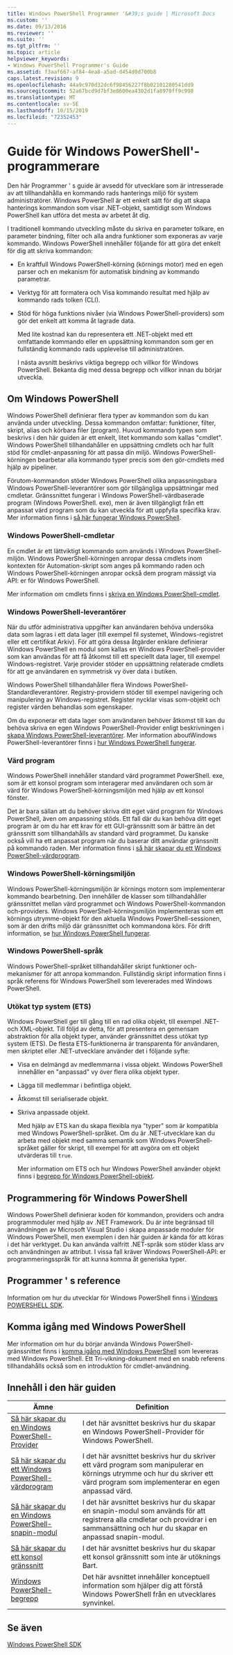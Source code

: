```yaml
---
title: Windows PowerShell Programmer '&#39;s guide | Microsoft Docs
ms.custom: ''
ms.date: 09/13/2016
ms.reviewer: ''
ms.suite: ''
ms.tgt_pltfrm: ''
ms.topic: article
helpviewer_keywords:
- Windows PowerShell Programmer's Guide
ms.assetid: f3aaf667-af84-4ea8-a5ad-d454d0d700b8
caps.latest.revision: 9
ms.openlocfilehash: 44a9c970d32dc6f98456227f8b02101280541dd9
ms.sourcegitcommit: 52a67bcd9d7bf3e8600ea4302d1fa8970ff9c998
ms.translationtype: MT
ms.contentlocale: sv-SE
ms.lasthandoff: 10/15/2019
ms.locfileid: "72352453"
---
```

# <a name="windows-powershell-programmer39s-guide"></a>Guide för Windows PowerShell&#39;-programmerare

Den här Programmer ' s guide är avsedd för utvecklare som är intresserade av att tillhandahålla en kommando rads hanterings miljö för system administratörer. Windows PowerShell är ett enkelt sätt för dig att skapa hanterings kommandon som visar .NET-objekt, samtidigt som Windows PowerShell kan utföra det mesta av arbetet åt dig.

I traditionell kommando utveckling måste du skriva en parameter tolkare, en parameter bindning, filter och alla andra funktioner som exponeras av varje kommando. Windows PowerShell innehåller följande för att göra det enkelt för dig att skriva kommandon:

- En kraftfull Windows PowerShell-körning (körnings motor) med en egen parser och en mekanism för automatisk bindning av kommando parametrar.

- Verktyg för att formatera och Visa kommando resultat med hjälp av kommando rads tolken (CLI).

- Stöd för höga funktions nivåer (via Windows PowerShell-providers) som gör det enkelt att komma åt lagrade data.

  Med lite kostnad kan du representera ett .NET-objekt med ett omfattande kommando eller en uppsättning kommandon som ger en fullständig kommando rads upplevelse till administratören.

  I nästa avsnitt beskrivs viktiga begrepp och villkor för Windows PowerShell. Bekanta dig med dessa begrepp och villkor innan du börjar utveckla.

## <a name="about-windows-powershell"></a>Om Windows PowerShell

Windows PowerShell definierar flera typer av kommandon som du kan använda under utveckling. Dessa kommandon omfattar: funktioner, filter, skript, alias och körbara filer (program). Huvud kommando typen som beskrivs i den här guiden är ett enkelt, litet kommando som kallas "cmdlet". Windows PowerShell tillhandahåller en uppsättning cmdlets och har fullt stöd för cmdlet-anpassning för att passa din miljö. Windows PowerShell-körningen bearbetar alla kommando typer precis som den gör-cmdlets med hjälp av pipeliner.

Förutom-kommandon stöder Windows PowerShell olika anpassningsbara Windows PowerShell-leverantörer som gör tillgängliga uppsättningar med cmdletar. Gränssnittet fungerar i Windows PowerShell-värdbaserade program (Windows PowerShell. exe), men är även tillgängligt från ett anpassat värd program som du kan utveckla för att uppfylla specifika krav. Mer information finns i [så här fungerar Windows PowerShell](/previous-versions//ms714658(v=vs.85)).

### <a name="windows-powershell-cmdlets"></a>Windows PowerShell-cmdletar

En cmdlet är ett lättviktigt kommando som används i Windows PowerShell-miljön. Windows PowerShell-körningen anropar dessa cmdlets inom kontexten för Automation-skript som anges på kommando raden och Windows PowerShell-körningen anropar också dem program mässigt via API: er för Windows PowerShell.

Mer information om cmdlets finns i [skriva en Windows PowerShell-cmdlet](../cmdlet/writing-a-windows-powershell-cmdlet.md).

### <a name="windows-powershell-providers"></a>Windows PowerShell-leverantörer

När du utför administrativa uppgifter kan användaren behöva undersöka data som lagras i ett data lager (till exempel fil systemet, Windows-registret eller ett certifikat Arkiv). För att göra dessa åtgärder enklare definierar Windows PowerShell en modul som kallas en Windows PowerShell-provider som kan användas för att få åtkomst till ett speciellt data lager, till exempel Windows-registret. Varje provider stöder en uppsättning relaterade cmdlets för att ge användaren en symmetrisk vy över data i butiken.

Windows PowerShell tillhandahåller flera Windows PowerShell-Standardleverantörer. Registry-providern stöder till exempel navigering och manipulering av Windows-registret. Register nycklar visas som-objekt och register värden behandlas som egenskaper.

Om du exponerar ett data lager som användaren behöver åtkomst till kan du behöva skriva en egen Windows PowerShell-Provider enligt beskrivningen i [skapa Windows PowerShell-leverantörer](./how-to-create-a-windows-powershell-provider.md). Mer information aboutWindows PowerShell-leverantörer finns i [hur Windows PowerShell fungerar](/previous-versions//ms714658(v=vs.85)).

### <a name="host-application"></a>Värd program

Windows PowerShell innehåller standard värd programmet PowerShell. exe, som är ett konsol program som interagerar med användaren och som är värd för Windows PowerShell-körningsmiljön med hjälp av ett konsol fönster.

Det är bara sällan att du behöver skriva ditt eget värd program för Windows PowerShell, även om anpassning stöds. Ett fall där du kan behöva ditt eget program är om du har ett krav för ett GUI-gränssnitt som är bättre än det gränssnitt som tillhandahålls av standard värd programmet. Du kanske också vill ha ett anpassat program när du baserar ditt användar gränssnitt på kommando raden. Mer information finns i [så här skapar du ett Windows PowerShell-värdprogram](/powershell/developer/hosting/writing-a-windows-powershell-host-application).

### <a name="windows-powershell-runtime"></a>Windows PowerShell-körningsmiljön

Windows PowerShell-körningsmiljön är körnings motorn som implementerar kommando bearbetning. Den innehåller de klasser som tillhandahåller gränssnittet mellan värd programmet och Windows PowerShell-kommandon och-providers. Windows PowerShell-körningsmiljön implementeras som ett körnings utrymme-objekt för den aktuella Windows PowerShell-sessionen, som är den drifts miljö där gränssnittet och kommandona körs. För drift information, se [hur Windows PowerShell fungerar](/previous-versions//ms714658(v=vs.85)).

### <a name="windows-powershell-language"></a>Windows PowerShell-språk

Windows PowerShell-språket tillhandahåller skript funktioner och-mekanismer för att anropa kommandon. Fullständig skript information finns i språk referens för Windows PowerShell som levererades med Windows PowerShell.

### <a name="extended-type-system-ets"></a>Utökat typ system (ETS)

Windows PowerShell ger till gång till en rad olika objekt, till exempel .NET-och XML-objekt. Till följd av detta, för att presentera en gemensam abstraktion för alla objekt typer, använder gränssnittet dess utökat typ system (ETS). De flesta ETS-funktionerna är transparenta för användaren, men skriptet eller .NET-utvecklare använder det i följande syfte:

- Visa en delmängd av medlemmarna i vissa objekt. Windows PowerShell innehåller en "anpassad" vy över flera olika objekt typer.

- Lägga till medlemmar i befintliga objekt.

- Åtkomst till serialiserade objekt.

- Skriva anpassade objekt.

  Med hjälp av ETS kan du skapa flexibla nya "typer" som är kompatibla med Windows PowerShell-språket. Om du är .NET-utvecklare kan du arbeta med objekt med samma semantik som Windows PowerShell-språket gäller för skript, till exempel för att avgöra om ett objekt utvärderas till `true`.

  Mer information om ETS och hur Windows PowerShell använder objekt finns i [begrepp för Windows PowerShell-objekt](/powershell/scripting/learn/understanding-important-powershell-concepts?view=powershell-6).

## <a name="programming-for-windows-powershell"></a>Programmering för Windows PowerShell

Windows PowerShell definierar koden för kommandon, providers och andra programmoduler med hjälp av .NET Framework. Du är inte begränsad till användningen av Microsoft Visual Studio i skapa anpassade moduler för Windows PowerShell, men exemplen i den här guiden är kända för att köras i det här verktyget. Du kan använda valfritt .NET-språk som stöder klass arv och användningen av attribut. I vissa fall kräver Windows PowerShell-API: er programmeringsspråk för att kunna komma åt generiska typer.

## <a name="programmers-reference"></a>Programmer ' s reference

Information om hur du utvecklar för Windows PowerShell finns i [Windows POWERSHELL SDK](../windows-powershell-reference.md).

## <a name="getting-started-using-windows-powershell"></a>Komma igång med Windows PowerShell

Mer information om hur du börjar använda Windows PowerShell-gränssnittet finns i [komma igång med Windows PowerShell](/powershell/scripting/getting-started/getting-started-with-windows-powershell) som levereras med Windows PowerShell. Ett Tri-vikning-dokument med en snabb referens tillhandahålls också som en introduktion för cmdlet-användning.

## <a name="contents-of-this-guide"></a>Innehåll i den här guiden

|Ämne|Definition|
|-----------|----------------|
|[Så här skapar du en Windows PowerShell-Provider](./how-to-create-a-windows-powershell-provider.md)|I det här avsnittet beskrivs hur du skapar en Windows PowerShell-Provider för Windows PowerShell.|
|[Så här skapar du ett Windows PowerShell-värdprogram](/powershell/developer/hosting/writing-a-windows-powershell-host-application)|I det här avsnittet beskrivs hur du skriver ett värd program som manipulerar en körnings utrymme och hur du skriver ett värd program som implementerar en egen anpassad värd.|
|[Så här skapar du en Windows PowerShell-snapin-modul](../cmdlet/how-to-create-a-windows-powershell-snap-in.md)|I det här avsnittet beskrivs hur du skapar en snapin-modul som används för att registrera alla cmdletar och providrar i en sammansättning och hur du skapar en anpassad snapin-modul.|
|[Så här skapar du ett konsol gränssnitt](./how-to-create-a-console-shell.md)|I det här avsnittet beskrivs hur du skapar ett konsol gränssnitt som inte är utöknings Bart.|
|[Windows PowerShell-begrepp](./windows-powershell-concepts.md)|Det här avsnittet innehåller konceptuell information som hjälper dig att förstå Windows PowerShell från en utvecklares synvinkel.|

## <a name="see-also"></a>Se även

[Windows PowerShell SDK](../windows-powershell-reference.md)

